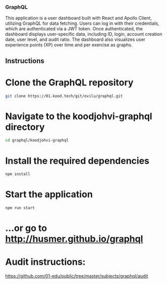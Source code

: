 ### GraphQL

This application is a user dashboard built with React and Apollo Client, utilizing GraphQL for data fetching. Users can log in with their credentials, which are authenticated via a JWT token. Once authenticated, the dashboard displays user-specific data, including ID, login, account creation date, user level, and audit ratio. The dashboard also visualizes user experience points (XP) over time and per exercise as graphs.

## Instructions

# Clone the GraphQL repository
```bash
git clone https://01.kood.tech/git/ovilu/graphql.git
```

# Navigate to the koodjohvi-graphql directory
```bash
cd graphql/koodjohvi-graphql
```

# Install the required dependencies
```bash
npm install
```

# Start the application
```bash
npm run start
```

# ...or go to http://husmer.github.io/graphql

# Audit instructions:
https://github.com/01-edu/public/tree/master/subjects/graphql/audit